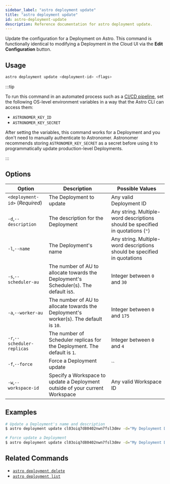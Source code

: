 ```yaml
---
sidebar_label: "astro deployment update"
title: "astro deployment update"
id: astro-deployment-update
description: Reference documentation for astro deployment update.
---
```


Update the configuration for a Deployment on Astro. This command is functionally identical to modifying a Deployment in the Cloud UI via the **Edit Configuration** button.

## Usage

```sh
astro deployment update <deployment-id> <flags>
```

:::tip

To run this command in an automated process such as a [CI/CD pipeline](ci-cd.md), set the following OS-level environment variables in a way that the Astro CLI can access them:

- `ASTRONOMER_KEY_ID`
- `ASTRONOMER_KEY_SECRET`

After setting the variables, this command works for a Deployment and you don't need to manually authenticate to Astronomer. Astronomer recommends storing `ASTRONOMER_KEY_SECRET` as a secret before using it to programmatically update production-level Deployments.

:::

## Options

| Option                         | Description                                                                            | Possible Values                                                                |
| ------------------------------ | -------------------------------------------------------------------------------------- | ------------------------------------------------------------------------------ |
| `<deployment-id>` (_Required_) | The Deployment to update                                                               | Any valid Deployment ID                                                        |
| `-d`,`--description`           | The description for the Deployment                                                     | Any string. Multiple-word descriptions should be specified in quotations (`"`) |
| `-l`,`--name`                  | The Deployment's name                                                                  | Any string. Multiple-word descriptions should be specified in quotations       |
| `-s`,`--scheduler-au`          | The number of AU to allocate towards the Deployment's Scheduler(s). The default is`5`. | Integer between `0` and `30`                                                   |
| `-a`,`--worker-au`             | The number of AU to allocate towards the Deployment's worker(s). The default is `10`.  | Integer between `0` and `175`                                                  |
| `-r`,`--scheduler-replicas`    | The number of Scheduler replicas for the Deployment. The default is `1`.               | Integer between `0` and `4`                                                    |
| `-f`,`--force`          | Force a Deployment update                             | ``                                                                             |
| `-w`,`--workspace-id`          | Specify a Workspace to update a Deployment outside of your current Workspace           | Any valid Workspace ID                                                         |

## Examples

```sh
# Update a Deployment's name and description
$ astro deployment update cl03oiq7d80402nwn7fsl3dmv -d="My Deployment Description" --name="My Deployment Name"

# Force update a Deployment
$ astro deployment update cl03oiq7d80402nwn7fsl3dmv -d="My Deployment Description" --force
```

## Related Commands

- [`astro deployment delete`](cli/astro-deployment-delete.md)
- [`astro deployment list`](cli/astro-deployment-list.md)
